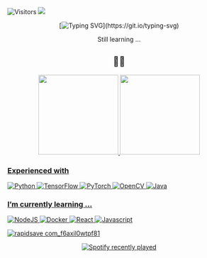 ![Visitors](https://api.visitorbadge.io/api/visitors?path=https%3A%2F%2Fgithub.com%2FvTuanpham&label=visitors&labelColor=%2337d67a&countColor=%23555555&style=flat)
<img  src=https://64.media.tumblr.com/8f33cf366575f7090cbfe27fa3ee6764/d49c91d08886f9c8-64/s2048x3072/ce420852f13a1af52219f07059d3e379b9f8a291.gifv />

<div align='center'>
  
[![Typing SVG](https://readme-typing-svg.demolab.com?font=Fira+Code&pause=1000&color=12398c&width=435&lines=Welcome+to+my+Github+profile!;Bem+vindo(a)+ao+meu+reposit%C3%B3rio!;%E6%AD%A1%E8%BF%8E%E4%BE%86%E5%88%B0%E6%88%91%E7%9A%84+Github+%E5%80%8B%E4%BA%BA%E8%B3%87%E6%96%99%EF%BC%81;%E0%A4%AE%E0%A5%87%E0%A4%B0%E0%A5%87+%E0%A4%9C%E0%A5%80%E0%A4%A5%E0%A4%AC+%E0%A4%AA%E0%A5%8D%E0%A4%B0%E0%A5%8B%E0%A4%AB%E0%A4%BE%E0%A4%87%E0%A4%B2+%E0%A4%AE%E0%A5%87%E0%A4%82+%E0%A4%86%E0%A4%AA%E0%A4%95%E0%A4%BE+%E0%A4%B8%E0%A5%8D%E0%A4%B5%E0%A4%BE%E0%A4%97%E0%A4%A4+%E0%A4%B9%E0%A5%88!)](https://git.io/typing-svg)
  
  
  
  Still learning ... 
  ## 👨‍💻
</div>

<div align="center">
  <a href="https://github.com/vTuanpham">
  <img height="180em" src="https://github-readme-stats.vercel.app/api?username=vTuanpham&show_icons=true&theme=blue-green"/>
  <img height="180em" src="https://github-readme-stats.vercel.app/api/top-langs/?username=vTuanpham&layout=compact&langs_count=7&theme=blue-green"/>
    
</div>

### Experienced with 
![Python](https://img.shields.io/badge/python-3670A0?style=flat&logo=python&logoColor=ffdd54)
![TensorFlow](https://img.shields.io/badge/TensorFlow-%23FF6F00.svg?style=flat&logo=TensorFlow&logoColor=white)
![PyTorch](https://img.shields.io/badge/PyTorch-%23EE4C2C.svg?style=flat&logo=PyTorch&logoColor=white)
![OpenCV](https://img.shields.io/badge/opencv-%23white.svg?style=flat&logo=opencv&logoColor=white)
![Java](https://img.shields.io/badge/Java-007396?style=flat&logo=java&logoColor=white)


### I’m currently learning ...
![NodeJS](https://img.shields.io/badge/node.js-6DA55F?style=flat&logo=node.js&logoColor=white)
![Docker](https://img.shields.io/badge/docker-%230db7ed.svg?style=flat&logo=docker&logoColor=white)
![React](https://img.shields.io/badge/react-%2320232a.svg?style=for-the-badge&logo=react&logoColor=%2361DAFB)
![Javascript](https://img.shields.io/badge/JavaScript-F7DF1E?style=flat&logo=javascript&logoColor=black)

![rapidsave com_f6axil0wtpf81](https://github.com/vTuanpham/vTuanpham/assets/82665400/df032993-cb66-4604-917b-47930f183487)
<div align="center">
  
![Spotify recently played](https://spotify-recently-played-readme.vercel.app/api?user=gokepj80volji88zvaayqlt60&count=1)

</div>  
<!--
**vTuanpham/vTuanpham** is a ✨ _special_ ✨ repository because its `README.md` (this file) appears on your GitHub profile.

Here are some ideas to get you started:

### Technical stack
![Python](https://img.shields.io/badge/python-3670A0?style=flat&logo=python&logoColor=ffdd54)
![TensorFlow](https://img.shields.io/badge/TensorFlow-%23FF6F00.svg?style=flat&logo=TensorFlow&logoColor=white)
![PyTorch](https://img.shields.io/badge/PyTorch-%23EE4C2C.svg?style=flat&logo=PyTorch&logoColor=white)
![OpenCV](https://img.shields.io/badge/opencv-%23white.svg?style=flat&logo=opencv&logoColor=white)
![Docker](https://img.shields.io/badge/docker-%230db7ed.svg?style=flat&logo=docker&logoColor=white)
![Android](https://img.shiels.io/badge/Android-3DDC84?style=flat&logo=android&logoColor=white)

### 🌱 I’m currently learning ...
![NodeJS](https://img.shields.io/badge/node.js-6DA55F?style=flat&logo=node.js&logoColor=white)
![Docker](https://img.shields.io/badge/docker-%230db7ed.svg?style=flat&logo=docker&logoColor=white)
![AWS](https://img.shields.io/badge/AWS-%23FF9900.svg?style=flat&logo=amazon-aws&logoColor=white)


